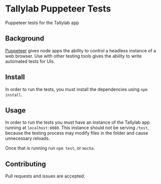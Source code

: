 # Tallylab Puppeteer Tests

Puppeteer tests for the Tallylab app

## Background

[Puppeteer](https://developers.google.com/web/tools/puppeteer) gives node apps the ability to control a headless instance of a web browser. Use with other testing tools gives the ability to write automated tests for UIs. 

## Install

In order to run the tests, you must install the dependencies using `npm install`.

## Usage

In order to run the tests you must have an instance of the Tallylab app running at `localhost:8080`. This instance should not be serving `/test`, because the testing process may modify files in the folder and cause unnecessary reloads.

Once that is running run `npm test`, or `mocha`.

## Contributing

Pull requests and issues are accepted.